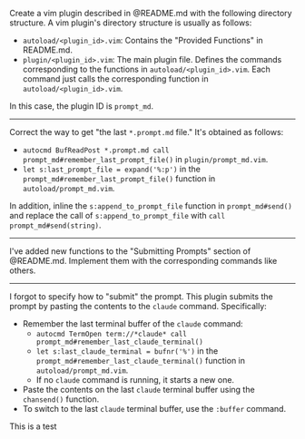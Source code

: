 Create a vim plugin described in @README.md with the following directory structure. A vim plugin's directory structure is usually as follows:

- `autoload/<plugin_id>.vim`: Contains the "Provided Functions" in README.md.
- `plugin/<plugin_id>.vim`: The main plugin file. Defines the commands corresponding to the functions in `autoload/<plugin_id>.vim`. Each command just calls the corresponding function in `autoload/<plugin_id>.vim`.

In this case, the plugin ID is `prompt_md`.

------------------------

Correct the way to get "the last `*.prompt.md` file." It's obtained as follows:

- `autocmd BufReadPost *.prompt.md call prompt_md#remember_last_prompt_file()` in `plugin/prompt_md.vim`.
- `let s:last_prompt_file = expand('%:p')` in the `prompt_md#remember_last_prompt_file()` function in `autoload/prompt_md.vim`.

In addition, inline the `s:append_to_prompt_file` function in `prompt_md#send()` and replace the call of `s:append_to_prompt_file` with `call prompt_md#send(string)`.

------------------------

I've added new functions to the "Submitting Prompts" section of @README.md. Implement them with the corresponding commands like others.

------------------------

I forgot to specify how to "submit" the prompt. This plugin submits the prompt by pasting the contents to the `claude` command. Specifically:

- Remember the last terminal buffer of the `claude` command:
    - `autocmd TermOpen term://*claude* call prompt_md#remember_last_claude_terminal()`
    - `let s:last_claude_terminal = bufnr('%')` in the `prompt_md#remember_last_claude_terminal()` function in `autoload/prompt_md.vim`.
    - If no `claude` command is running, it starts a new one.
- Paste the contents on the last `claude` terminal buffer using the `chansend()` function.
- To switch to the last `claude` terminal buffer, use the `:buffer` command.

This is a test
